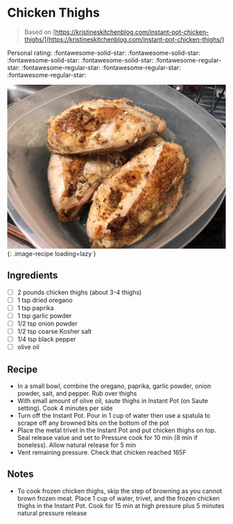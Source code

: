 <!-- Needs Manual Review -->

<!-- Do not modify sections with "AUTO-*". They are updated by make.py -->

# Chicken Thighs

> Based on [https://kristineskitchenblog.com/instant-pot-chicken-thighs/](https://kristineskitchenblog.com/instant-pot-chicken-thighs/)

<!-- rating=1; (User can specify rating on scale of 1-5) -->
<!-- AUTO-UserRating -->
Personal rating: :fontawesome-solid-star: :fontawesome-solid-star: :fontawesome-solid-star: :fontawesome-solid-star: :fontawesome-regular-star: :fontawesome-regular-star: :fontawesome-regular-star: :fontawesome-regular-star:
<!-- /AUTO-UserRating -->

<!-- name_image=chicken_thighs.jpeg; (User can specify image name) -->
<!-- AUTO-Image -->
![chicken_thighs.jpeg](./chicken_thighs.jpeg){: .image-recipe loading=lazy }
<!-- /AUTO-Image -->

## Ingredients

* [ ] 2 pounds chicken thighs (about 3-4 thighs)
* [ ] 1 tsp dried oregano
* [ ] 1 tsp paprika
* [ ] 1 tsp garlic powder
* [ ] 1/2 tsp onion powder
* [ ] 1/2 tsp coarse Kosher salt
* [ ] 1/4 tsp black pepper
* [ ] olive oil

## Recipe

* In a small bowl, combine the oregano, paprika, garlic powder, onion powder, salt, and pepper. Rub over thighs
* With small amount of olive oil, saute thighs in Instant Pot (on Saute setting). Cook 4 minutes per side
* Turn off the Instant Pot. Pour in 1 cup of water then use a spatula to scrape off any browned bits on the bottom of the pot
* Place the metal trivet in the Instant Pot and put chicken thighs on top. Seal release value and set to Pressure cook for 10 min (8 min if boneless). Allow natural release for 5 min
* Vent remaining pressure. Check that chicken reached 165F

## Notes

* To cook frozen chicken thighs, skip the step of browning as you cannot brown frozen meat. Place 1 cup of water, trivet, and the frozen chicken thighs in the Instant Pot. Cook for 15 min at high pressure plus 5 minutes natural pressure release
